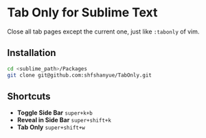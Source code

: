 # Tab Only for Sublime Text

Close all tab pages except the current one, just like `:tabonly` of vim.

## Installation

``` sh
cd <sublime_path>/Packages
git clone git@github.com:shfshanyue/TabOnly.git
```

## Shortcuts

+ **Toggle Side Bar** `super+k+b`
+ **Reveal in Side Bar** `super+shift+k`
+ **Tab Only** `super+shift+w`
